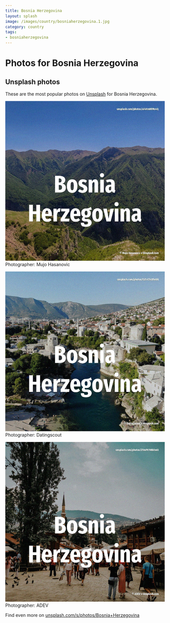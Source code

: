 ```yaml
---
title: Bosnia Herzegovina
layout: splash
image: /images/country/bosniaherzegovina.1.jpg
category: country
tags:
- bosniaherzegovina
---
```

# Photos for Bosnia Herzegovina
 
## Unsplash photos
These are the most popular photos on [Unsplash](https://unsplash.com) for Bosnia Herzegovina.
 
![Bosnia Herzegovina](/images/country/bosniaherzegovina.1.jpg)
Photographer:  Mujo Hasanovic
 
![Bosnia Herzegovina](/images/country/bosniaherzegovina.2.jpg)
Photographer:  Datingscout
 
![Bosnia Herzegovina](/images/country/bosniaherzegovina.3.jpg)
Photographer:  ADEV
 
Find even more on [unsplash.com/s/photos/Bosnia+Herzegovina](https://unsplash.com/s/photos/Bosnia+Herzegovina)
 
